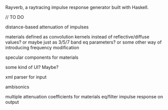 Rayverb, a raytracing impulse response generator built with Haskell.

//  TO DO

distance-based attenuation of impulses

materials defined as convolution kernels instead of reflective/diffuse values?
or maybe just as 3/5/7 band eq parameters?
or some other way of introducing frequency modification

specular components for materials

some kind of UI? Maybe?

xml parser for input

ambisonics

multiple attenuation coefficients for materials
eq/filter impulse response on output